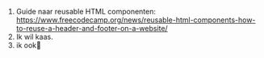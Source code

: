 1. Guide naar reusable HTML componenten: https://www.freecodecamp.org/news/reusable-html-components-how-to-reuse-a-header-and-footer-on-a-website/
2. Ik wil kaas.
3. ik ook🧀
